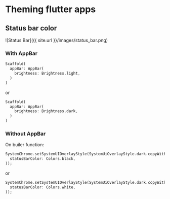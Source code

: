 # Theming flutter apps

## Status bar color

![Status Bar]({{ site.url }}/images/status_bar.png)

### With AppBar


```dart
Scaffold(
  appBar: AppBar(
    brightness: Brightness.light,
  )
)
```

or

```dart
Scaffold(
  appBar: AppBar(
    brightness: Brightness.dark,
  )
)
```

### Without AppBar

On builer function:

```dart
SystemChrome.setSystemUIOverlayStyle(SystemUiOverlayStyle.dark.copyWith(
  statusBarColor: Colors.black, 
));
```

or

```dart
SystemChrome.setSystemUIOverlayStyle(SystemUiOverlayStyle.dark.copyWith(
  statusBarColor: Colors.white,
));
```
